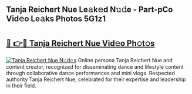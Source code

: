 ## Tanja Reichert Nue Le𝚊k𝚎d N𝚞𝚍e - Part-pCo Vid𝚎o Le𝚊ks Photos 5G1z1

# <h2><a href="http://fb72fu.evod.top/?m=Tanja+Reichert+Nue">🔗 👉🔴 Tanja Reichert Nue Vid𝚎o Ph𝚘t𝚘s</a></h2>

[![Tanja Reichert Nue N𝚞d𝚎s](https://i.imgur.com/8V9OHl7.gif)](http://fb72fu.evod.top/?m=Tanja+Reichert+Nue)
Online persona Tanja Reichert Nue and content creator, recognized for disseminating dance and lifestyle content through collaborative dance performances and mini vlogs. Respected authority Tanja Reichert Nue, celebrated for their expertise and leadership in their field. 
